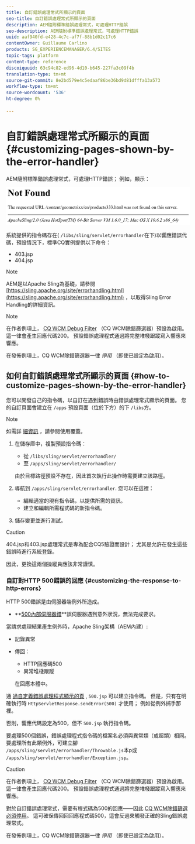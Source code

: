 ```yaml
---
title: 自訂錯誤處理常式所顯示的頁面
seo-title: 自訂錯誤處理常式所顯示的頁面
description: AEM隨附標準錯誤處理常式，可處理HTTP錯誤
seo-description: AEM隨附標準錯誤處理常式，可處理HTTP錯誤
uuid: aaf940fd-e428-4c7c-af7f-88b1d02c17c6
contentOwner: Guillaume Carlino
products: SG_EXPERIENCEMANAGER/6.4/SITES
topic-tags: platform
content-type: reference
discoiquuid: 63c94c82-ed96-4d10-b645-227fa3c09f4b
translation-type: tm+mt
source-git-commit: 8e2bd579e4c5edaaf86be36bd9d81dfffa13a573
workflow-type: tm+mt
source-wordcount: '536'
ht-degree: 0%

---
```



# 自訂錯誤處理常式所顯示的頁面{#customizing-pages-shown-by-the-error-handler}

AEM隨附標準錯誤處理常式，可處理HTTP錯誤； 例如，顯示：

![chlimage_1-67](assets/chlimage_1-67.png)

系統提供的指令碼存在( `/libs/sling/servlet/errorhandler`在下)以響應錯誤代碼，預設情況下，標準CQ實例提供以下命令：

* 403.jsp
* 404.jsp

>[!NOTE]
>
>AEM是以Apache Sling為基礎，請參閱 [https://sling.apache.org/site/errorhandling.html](https://sling.apache.org/site/errorhandling.html) ，以取得Sling Error Handling的詳細資訊。

>[!NOTE]
>
>在作者例項上， [CQ WCM Debug Filter](/help/sites-deploying/osgi-configuration-settings.md) （CQ WCM除錯篩選器）預設為啟用。 這一律會產生回應代碼200。 預設錯誤處理程式通過將完整堆棧跟蹤寫入響應來響應。
>
>在發佈例項上，CQ WCM除錯篩選器一律 *停用* （即使已設定為啟用）。

## 如何自訂錯誤處理常式所顯示的頁面 {#how-to-customize-pages-shown-by-the-error-handler}

您可以開發自己的指令碼，以自訂在遇到錯誤時由錯誤處理常式顯示的頁面。 您的自訂頁面會建立在 `/apps` 預設頁面（位於下方）的下 `/libs`方。

>[!NOTE]
>
>如需詳 [細資訊](/help/sites-developing/overlays.md) ，請參閱使用覆蓋。

1. 在儲存庫中，複製預設指令碼：

   * 從 `/libs/sling/servlet/errorhandler/`
   * 至 `/apps/sling/servlet/errorhandler/`

   由於目標路徑預設不存在，因此首次執行此操作時需要建立該路徑。

1. 導航到 `/apps/sling/servlet/errorhandler`. 您可以在這裡：

   * 編輯適當的現有指令碼，以提供所需的資訊。
   * 建立和編輯所需程式碼的新指令碼。

1. 儲存變更並進行測試。

>[!CAUTION]
>
>404.jsp和403.jsp處理常式是專為配合CQ5驗證而設計； 尤其是允許在發生這些錯誤時進行系統登錄。
>
>因此，更換這兩個操縱員應該非常謹慎。

### 自訂對HTTP 500錯誤的回應 {#customizing-the-response-to-http-errors}

HTTP 500錯誤是由伺服器端例外所造成。

* **[500內部伺服器錯](https://www.w3.org/Protocols/rfc2616/rfc2616-sec10.html)**誤伺服器遇到意外狀況，無法完成要求。

當請求處理結果產生例外時，Apache Sling架構（AEM內建）:

* 記錄異常
* 傳回：

   * HTTP回應碼500
   * 異常堆棧跟蹤

   在回應本體中。

通 [過自定義錯誤處理程式顯示的頁](#how-to-customize-pages-shown-by-the-error-handler) , `500.jsp` 可以建立指令碼。 但是，只有在明確執行時 `HttpServletResponse.sendError(500)` 才使用； 例如從例外捕手那裡。

否則，響應代碼設定為500，但不 `500.jsp` 執行指令碼。

要處理500個錯誤，錯誤處理程式指令碼的檔案名必須與異常類（或超類）相同。 要處理所有此類例外，可建立腳 `/apps/sling/servlet/errorhandler/Throwable.js`本p或 `/apps/sling/servlet/errorhandler/Exception.jsp`。

>[!CAUTION]
>
>在作者例項上， [CQ WCM Debug Filter](/help/sites-deploying/osgi-configuration-settings.md) （CQ WCM除錯篩選器）預設為啟用。 這一律會產生回應代碼200。 預設錯誤處理程式通過將完整堆棧跟蹤寫入響應來響應。
>
>對於自訂錯誤處理常式，需要有程式碼為500的回應——因此 [CQ WCM除錯篩選必須停用](/help/sites-deploying/osgi-configuration-settings.md)。 這可確保傳回回回應程式碼500，這會反過來觸發正確的Sling錯誤處理常式。
>
>在發佈例項上，CQ WCM除錯篩選器一律 *停用* （即使已設定為啟用）。

